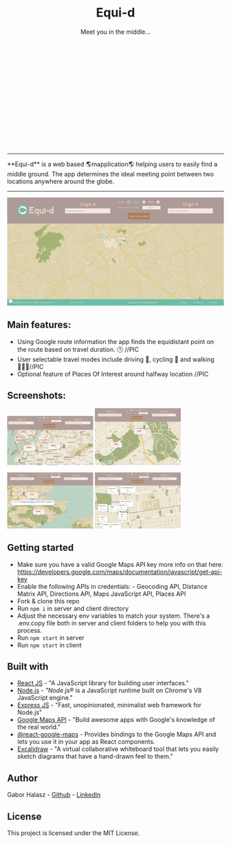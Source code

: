 <h1 align="center">Equi-d </h1>


<p align="center"> Meet you in the middle...</p>
<p align="center">
  <img src="readmeFiles/landing.gif"/>
</p>


<hr>
**Equi-d** is a web based 🌎mapplication🌎 helping users to easily find a middle ground. 
The app determines the ideal meeting point between two locations anywhere around the globe. 
<hr>


<p align="center">
  <img src="readmeFiles/romeParisDemo.gif"/>
</p>

## Main features:
- Using Google route information the app finds the equidistant point on the route based on travel duration. 🕒 //PIC 
- User selectable travel modes include driving 🚗, cycling 🚴 and walking🚶🏾‍♂️//PIC 
- Optional feature of Places Of Interest around halfway location //PIC
## Screenshots:
<p float="left">
  <img src="readmeFiles/cyclingNYC.png" width="200"/>
  <img src="readmeFiles/walking_victoriapark.png"  width="200"/>
</p>
<p float="left">
  <img src="readmeFiles/driving_noPOI.png"  width="200"/>
  <img src="readmeFiles/brooklyn_POI.png"  width="200"/>
</p>

## Getting started
- Make sure you have a valid Google Maps API key more info on that here: https://developers.google.com/maps/documentation/javascript/get-api-key
- Enable the following APIs in credentials: -   Geocoding API, Distance Matrix API, Directions API, Maps JavaScript API, Places API
- Fork & clone this repo  
- Run  `npm i`  in server and client directory
- Adjust the necessary env variables to match your system. There's a .env.copy file both in server and client folders to help you with this process.  
- Run `npm start` in server 
- Run `npm start` in client



## Built with
* [React JS](https://reactjs.org/) - "A JavaScript library for building user interfaces."
* [Node.js](https://nodejs.org/en/) - _"Node_.js® is a JavaScript runtime built on Chrome's V8 JavaScript engine."
* [Express JS](https://expressjs.com/) - "Fast, unopinionated, minimalist web framework for Node.js"
* [Google Maps API](https://developers.google.com/maps) - "Build awesome apps with Google's knowledge of the real world."
* [@react-google-maps](https://www.npmjs.com/package/@react-google-maps/api) - Provides bindings to the Google Maps API and lets you use it in your app as React components.
* [Excalidraw](https://excalidraw.com/) - "A virtual collaborative whiteboard tool that lets you easily sketch diagrams that have a hand-drawn feel to them."

## Author

Gabor Halasz -  [Github](https://github.com/gabss405)  -  [LinkedIn](https://www.linkedin.com/in/gaborh/)

## [](https://github.com/codeworks/job-preparation/blob/master/examples/readme-2.md#license)License

This project is licensed under the MIT License.
